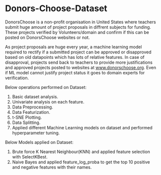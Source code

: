 # Donors-Choose-Dataset

DonorsChoose is a non-profit organisation in United States where teachers submit huge amount of project proposals in diffrent subjects for funding. These projects verified by Volunteers/domain and confirm if this can be posted on DonorsChoose websites or not. 

As project proposals are huge every year, a machine learning model required to rectify if a submitted project can be approved or disapproved based on old datapoints which has lots of relative features. In case of disapproval, projects send back to teachers to provide more justifications and approved projects posted to websites at www.donorschoose.org. Even if ML model cannot justify project status it goes to domain experts for verification. 

Below operations performed on Dataset:

1. Basic dataset analysis.
2. Univariate analysis on each feature.
3. Data Preprocessing.
4. Data Featurization.
5. t-SNE Plotting.
6. Data Splitting.
7. Applied different Machine Learning models on dataset and performed hyperparameter tuning.

Below Models applied on Dataset:

1. Brute force K Nearest Neighbour(KNN) and applied feature selection with SelectKBest.
2. Naive Bayes and applied feature_log_proba to get the top 10 positive and negative features with their names. 
